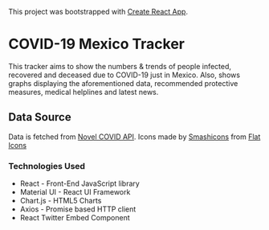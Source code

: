 This project was bootstrapped with [Create React App](https://github.com/facebook/create-react-app).

# COVID-19 Mexico Tracker

This tracker aims to show the numbers & trends of people infected, recovered and deceased due to COVID-19 just in Mexico. Also, shows graphs displaying the aforementioned data, recommended protective measures, medical helplines and latest news.

## Data Source

Data is fetched from [Novel COVID API](https://corona.lmao.ninja/). 
Icons made by [Smashicons](https://www.flaticon.com/authors/smashicons) from [Flat Icons](https://www.flaticon.com/)


### Technologies Used

* React - Front-End JavaScript library
* Material UI - React UI Framework
* Chart.js - HTML5 Charts
* Axios - Promise based HTTP client
* React Twitter Embed Component

